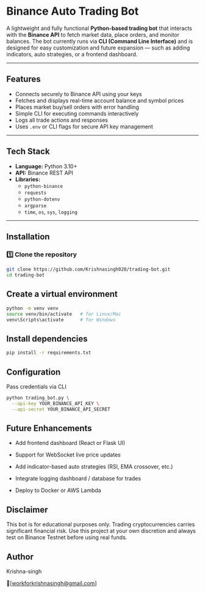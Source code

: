 # Binance Auto Trading Bot  

A lightweight and fully functional **Python-based trading bot** that interacts with the **Binance API** to fetch market data, place orders, and monitor balances. The bot currently runs via **CLI (Command Line Interface)** and is designed for easy customization and future expansion — such as adding indicators, auto strategies, or a frontend dashboard.

---

## Features  

-  Connects securely to Binance API using your keys  
-  Fetches and displays real-time account balance and symbol prices  
-  Places market buy/sell orders with error handling  
-  Simple CLI for executing commands interactively  
-  Logs all trade actions and responses  
-  Uses `.env` or CLI flags for secure API key management  

---

##  Tech Stack  

- **Language:** Python 3.10+  
- **API:** Binance REST API  
- **Libraries:**  
  - `python-binance`  
  - `requests`  
  - `python-dotenv`  
  - `argparse`  
  - `time`, `os`, `sys`, `logging`  

---

##  Installation  

### 1️⃣ Clone the repository  

```bash
git clone https://github.com/Krishnasingh020/trading-bot.git
cd trading-bot
```
## Create a virtual environment 
```bash
python -m venv venv
source venv/bin/activate   # for Linux/Mac
venv\Scripts\activate      # for Windows
```
## Install dependencies
```bash
pip install -r requirements.txt
```
## Configuration 
Pass credentials via CLI
```bash
python trading_bot.py \
  --api-key YOUR_BINANCE_API_KEY \
  --api-secret YOUR_BINANCE_API_SECRET
```

## Future Enhancements

- Add frontend dashboard (React or Flask UI)

- Support for WebSocket live price updates

- Add indicator-based auto strategies (RSI, EMA crossover, etc.)

- Integrate logging dashboard / database for trades

- Deploy to Docker or AWS Lambda

## Disclaimer
This bot is for educational purposes only.
Trading cryptocurrencies carries significant financial risk.
Use this project at your own discretion and always test on Binance Testnet before using real funds.

## Author
Krishna-singh

📧[workforkrishnasingh@gmail.com]



